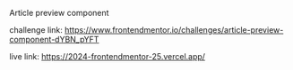 Article preview component

challenge link: https://www.frontendmentor.io/challenges/article-preview-component-dYBN_pYFT

live link: https://2024-frontendmentor-25.vercel.app/
